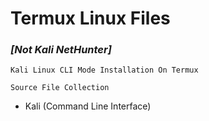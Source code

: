 # Termux Linux Files

### *__[Not Kali NetHunter]__*

    Kali Linux CLI Mode Installation On Termux
    
    Source File Collection

* Kali (Command Line Interface)
